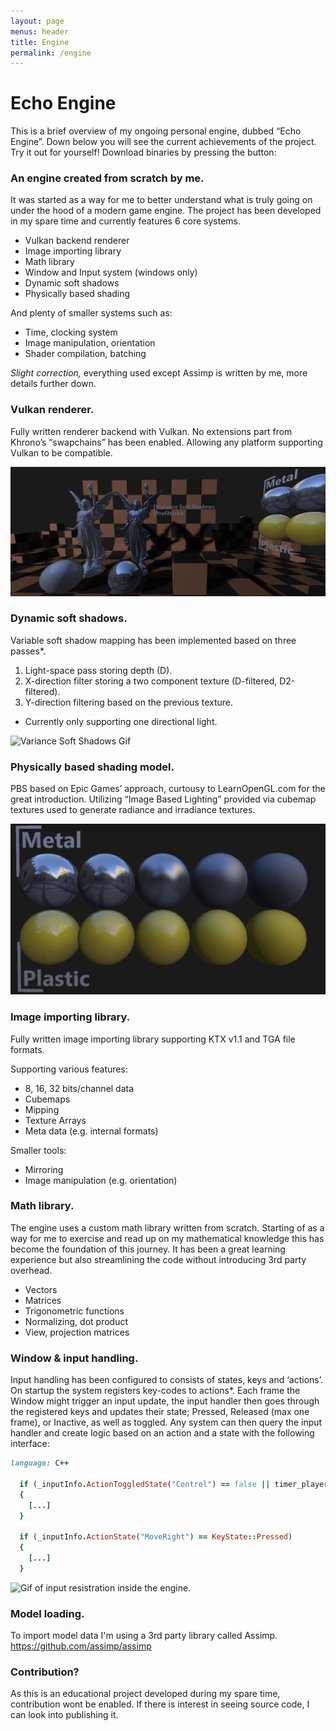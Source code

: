 ```yaml
---
layout: page
menus: header
title: Engine
permalink: /engine
---
```


# Echo Engine
This is a brief overview of my ongoing personal engine, dubbed “Echo Engine”.
Down below you will see the current achievements of the project.
Try it out for yourself! Download binaries by pressing the button:



### An engine created from scratch by me.
It was started as a way for me to better understand what is truly going on
under the hood of a modern game engine.
The project has been developed in my spare time and currently features 6 core systems.
  * Vulkan backend renderer 
  * Image importing library
  * Math library 
  * Window and Input system (windows only)
  * Dynamic soft shadows
  * Physically based shading

And plenty of smaller systems such as:

  * Time, clocking system
  * Image manipulation, orientation
  * Shader compilation, batching

<i>Slight correction, </i>everything used except Assimp is written by me, more details further down.

### Vulkan renderer.
Fully written renderer backend with Vulkan.
No extensions part from Khrono’s “swapchains” has been enabled.
Allowing any platform supporting Vulkan to be compatible.

<img class="img-fluid" src="/assets/img/engine/FullRender.PNG" alt="Screenshot of the renderer">

### Dynamic soft shadows.
Variable soft shadow mapping has been implemented based on three passes*.
1. Light-space pass storing depth (D).
2. X-direction filter storing a two component texture (D-filtered, D2-filtered).
3. Y-direction filtering based on the previous texture.
  * Currently only supporting one directional light.

<img class="img-fluid" src="/assets/img/engine/EngineSoftShadows.gif" alt="Variance Soft Shadows Gif">

### Physically based shading model.
PBS based on Epic Games’ approach, curtousy to LearnOpenGL.com for the great introduction.
Utilizing “Image Based Lighting” provided via cubemap textures used to generate
radiance and irradiance textures.

<img class="img-fluid" src="/assets/img/engine/PBS_Model.PNG" alt="Physically based shading model">

### Image importing library.
Fully written image importing library supporting KTX v1.1 and TGA file formats.

Supporting various features:
  * 8, 16, 32 bits/channel data
  * Cubemaps
  * Mipping
  * Texture Arrays
  * Meta data (e.g. internal formats)

Smaller tools:
  * Mirroring
  * Image manipulation (e.g. orientation)

### Math library.
The engine uses a custom math library written from scratch.
Starting of as a way for me to exercise and read up on my mathematical knowledge
this has become the foundation of this journey. It has been a great learning
experience but also streamlining the code without introducing 3rd party overhead.
  * Vectors
  * Matrices
  * Trigonometric functions
  * Normalizing, dot product
  * View, projection matrices

### Window & input handling. 
Input handling has been configured to consists of states, keys and ‘actions’.
On startup the system registers key-codes to actions*.
Each frame the Window might trigger an input update, the input handler then
goes through the registered keys and updates their state;
Pressed, Released (max one frame), or Inactive, as well as toggled.
Any system can then query the input handler and create logic based on an action
and a state with the following interface:

```ruby
language: C++

  if (_inputInfo.ActionToggledState("Control") == false || timer_playerCinema_lerp.GetPercentage() < 1.0f)
  {
    [...]
  }

  if (_inputInfo.ActionState("MoveRight") == KeyState::Pressed)
  {
    [...]
  }
```

<img class="img-fluid" src="/assets/img/engine/EngineInput.gif" alt="Gif of input resistration inside the engine.">

### Model loading.
To import model data I'm using a 3rd party library called Assimp.
<a href="https://github.com/assimp/assimp">https://github.com/assimp/assimp</a>

### Contribution?
As this is an educational project developed during my spare time, contribution wont be enabled.
If there is interest in seeing source code, I can look into publishing it.

